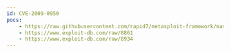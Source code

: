 ```yaml
---
id: CVE-2009-0950
pocs:
    - https://raw.githubusercontent.com/rapid7/metasploit-framework/master/modules/exploits/multi/browser/itms_overflow.rb
    - https://www.exploit-db.com/raw/8861
    - https://www.exploit-db.com/raw/8934
---
```

